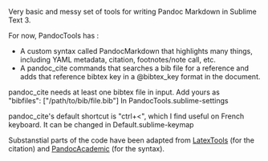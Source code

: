 Very basic and messy set of tools for writing Pandoc Markdown in Sublime Text 3.

For now, PandocTools has :

* A custom syntax called PandocMarkdown that highlights many things, including YAML metadata, citation, footnotes/note call, etc.
* A pandoc_cite commands that searches a bib file for a reference and adds that reference bibtex key in a @bibtex_key format in the document. 

pandoc_cite needs at least one bibtex file in input. Add yours as 	
	"bibfiles": ["/path/to/bib/file.bib"]
In PandocTools.sublime-settings

pandoc_cite's default shortcut is "ctrl+<", which I find useful on French keyboard. It can be changed in Default.sublime-keymap

Substanstial parts of the code have been adapted from [LatexTools](https://github.com/SublimeText/LaTeXTools) (for the citation) and [PandocAcademic](https://github.com/larlequin/PandocAcademic) (for the syntax).